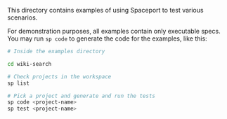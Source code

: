 This directory contains examples of using Spaceport to test various scenarios.

For demonstration purposes, all examples contain only executable specs. You may run `sp code` to generate the code for the examples, like this:

```sh
# Inside the examples directory

cd wiki-search

# Check projects in the workspace
sp list

# Pick a project and generate and run the tests
sp code <project-name>
sp test <project-name>
```
